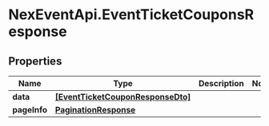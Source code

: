 # NexEventApi.EventTicketCouponsResponse

## Properties

Name | Type | Description | Notes
------------ | ------------- | ------------- | -------------
**data** | [**[EventTicketCouponResponseDto]**](EventTicketCouponResponseDto.md) |  | 
**pageInfo** | [**PaginationResponse**](PaginationResponse.md) |  | 



